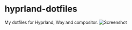 # hyprland-dotfiles
My dotfiles for Hyprland, Wayland compositor.
![Screenshot](https://github.com/KhairyIbrahim/hyprland-dotfiles/main/screenshots/2.png)

